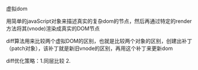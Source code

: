 虚拟dom

用简单的javaScript对象来描述真实的复杂dom的节点，然后再通过特定的render方法将其(vnode)渲染成真实的DOM节点

diff算法用来比较两个虚拟DOM的区别，也就是比较两个对象的区别，创建出补丁（patch对象），该补丁就是新旧vnode的区别，再用这个补丁来更新dom

diff优化策略：1.同层比较 2.
